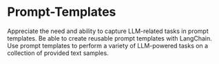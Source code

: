 # Prompt-Templates
Appreciate the need and ability to capture LLM-related tasks in prompt templates. Be able to create reusable prompt templates with LangChain. Use prompt templates to perform a variety of LLM-powered tasks on a collection of provided text samples.
